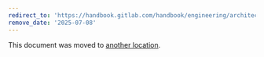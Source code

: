 ```yaml
---
redirect_to: 'https://handbook.gitlab.com/handbook/engineering/architecture/design-documents/gitlab_to_kubernetes_communication/'
remove_date: '2025-07-08'
---
```


This document was moved to [another location](https://handbook.gitlab.com/handbook/engineering/architecture/design-documents/gitlab_to_kubernetes_communication/).

<!-- This redirect file can be deleted after <2025-07-08>. -->
<!-- Redirects that point to other docs in the same project expire in three months. -->
<!-- Redirects that point to docs in a different project or site (for example, link is not relative and starts with `https:`) expire in one year. -->
<!-- Before deletion, see: https://docs.gitlab.com/ee/development/documentation/redirects.html -->
